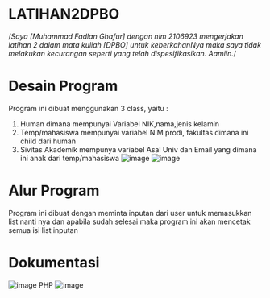 # LATIHAN2DPBO

/*Saya [Muhammad Fadlan Ghafur] dengan nim 2106923 mengerjakan latihan 2 dalam mata kuliah 
[DPBO] untuk keberkahanNya maka saya tidak melakukan 
kecurangan seperti yang telah dispesifikasikan. Aamiin.*/

# Desain Program
Program ini dibuat menggunakan 3 class, yaitu :
1. Human dimana mempunyai Variabel NIK,nama,jenis kelamin
2. Temp/mahasiswa mempunyai variabel NIM prodi, fakultas dimana ini child dari human
3. Sivitas Akademik mempunya variabel Asal Univ dan Email yang dimana ini anak dari temp/mahasiswa
![image](https://user-images.githubusercontent.com/100921271/220336561-0b7b5a06-4013-4aef-88ef-8516b603e612.png)
![image](https://user-images.githubusercontent.com/100921271/220338332-17b437ad-c08f-409a-9bf0-b3432ec427c1.png)


# Alur Program
Program ini dibuat dengan meminta inputan dari user untuk memasukkan list nanti nya dan apabila sudah selesai
maka program ini akan mencetak semua isi list inputan

# Dokumentasi

![image](https://user-images.githubusercontent.com/100921271/220335693-b2473fcc-b3c2-4053-9642-2bd8db4eec3c.png)
PHP
![image](https://user-images.githubusercontent.com/100921271/220335811-19ec286d-c671-46fd-a7f5-653edb1ca94c.png)

